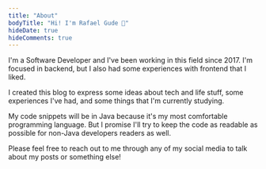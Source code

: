 ```yaml
---
title: "About"
bodyTitle: "Hi! I'm Rafael Gude 🙂"
hideDate: true
hideComments: true
---
```


I'm a Software Developer and I've been working in this field since 2017. I'm focused in backend, but I also had some experiences with frontend that I liked.

I created this blog to express some ideas about tech and life stuff, some experiences I've had, and some things that I'm currently studying.

My code snippets will be in Java because it's my most comfortable programming language. But I promise I'll try to keep the code as readable as possible for non-Java developers readers as well.

Please feel free to reach out to me through any of my social media to talk about my posts or something else!
